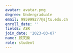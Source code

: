 ```yaml
---
avatar: avatar.png
degree: Undergraduate
email: 995999277@sjtu.edu.cn
enroll_date: ''
fields: ASR
join_date: '2023-03-07'
name: 顾天腾
role: student
---
```

